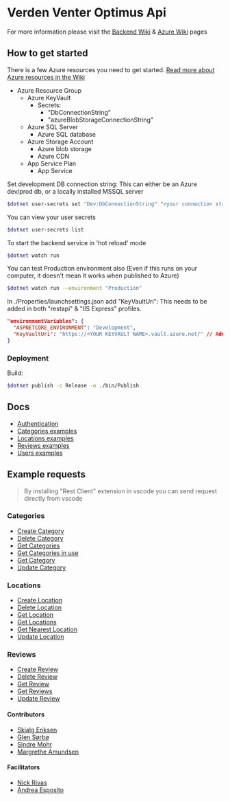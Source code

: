 # Verden Venter Optimus Api

For more information please visit the [Backend Wiki](https://github.com/bouvet/map/wiki/Backend) & [Azure Wiki](https://github.com/bouvet/map/wiki/Azure-Resources) pages

## How to get started

There is a few Azure resources you need to get started.
[Read more about Azure resources in the Wiki](https://github.com/bouvet/map/wiki/Azure-Resources)

- Azure Resource Group
  - Azure KeyVault
    - Secrets:
      - "DbConnectionString"
      - "azureBlobStorageConnectionString"
  - Azure SQL Server
    - Azure SQL database
  - Azure Storage Account
    - Azure blob storage
    - Azure CDN
  - App Service Plan
    - App Service

Set development DB connection string:
This can either be an Azure dev/prod db, or a locally installed MSSQL server

```bash
$dotnet user-secrets set "Dev:DbConnectionString" "<your connection string>"
```

You can view your user secrets

```bash
$dotnet user-secrets list
```

To start the backend service in 'hot reload' mode

```bash
$dotnet watch run
```

You can test Production environment also
(Even if this runs on your computer, it doesn't mean it works when published to Azure)

```bash
$dotnet watch run --environment "Production"
```

In ./Properties/launchsettings.json add "KeyVaultUri":
This needs to be added in both "restapi" & "IIS Express" profiles.

```json
"environmentVariables": {
  "ASPNETCORE_ENVIRONMENT": "Development",
  "KeyVaultUri": "https://<YOUR KEYVAULT NAME>.vault.azure.net/" // Add this line
}
```

### Deployment

Build:

```bash
$dotnet publish -c Release -o ./bin/Publish
```

## Docs

- [Authentication](Docs/Authentication.md)
- [Categories examples](Docs/Categories.md)
- [Locations examples](Docs/Locations.md)
- [Reviews examples](Docs/Reviews.md)
- [Users examples](Docs/Users.md)

## Example requests

> By installing "Rest Client" extension in vscode you can send request directly from vscode

### Categories

- [Create Category](Requests/Category/CreateCategory.http)
- [Delete Category](Requests/Category/DeleteCategory.http)
- [Get Categories](Requests/Category/GetCategories.http)
- [Get Categories in use](Requests/Category/GetCategoriesInUse.http)
- [Get Category](Requests/Category/GetCategory.http)
- [Update Category](Requests/Category/UpdateCategory.http)

### Locations

- [Create Location](Requests/Location/CreateLocation.http)
- [Delete Location](Requests/Location/DeleteLocation.http)
- [Get Location](Requests/Location/GetLocation.http)
- [Get Locations](Requests/Location/GetLocations.http)
- [Get Nearest Location](Requests/Location/GetNearestLocation.http)
- [Update Location](Requests/Location/UpdateLocation.http)

### Reviews

- [Create Review](Requests/Review/CreateReview.http)
- [Delete Review](Requests/Review/DeleteReview.http)
- [Get Review](Requests/Review/GetReview.http)
- [Get Reviews](Requests/Review/GetReviews.http)
- [Update Review](Requests/Review/UpdateReview.http)

#### Contributors

- [Skjalg Eriksen](https://github.com/skjalg-eriksen)
- [Glen Sørbø](https://github.com/glensorbo)
- [Sindre Mohr](https://github.com/SindreMohr)
- [Margrethe Amundsen](https://github.com/margretheamundsen)

#### Facilitators

- [Nick Rivas](https://github.com/nickrivas)
- [Andrea Esposito](https://github.com/AndreaEsposit)
